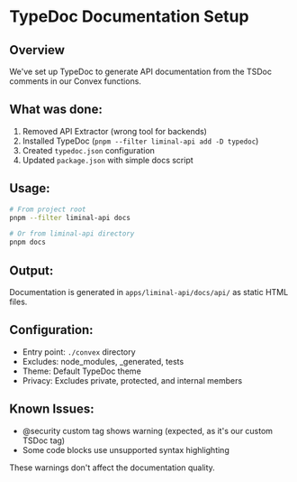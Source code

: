 # TypeDoc Documentation Setup

## Overview

We've set up TypeDoc to generate API documentation from the TSDoc comments in our Convex functions.

## What was done:

1. Removed API Extractor (wrong tool for backends)
2. Installed TypeDoc (`pnpm --filter liminal-api add -D typedoc`)
3. Created `typedoc.json` configuration
4. Updated `package.json` with simple docs script

## Usage:

```bash
# From project root
pnpm --filter liminal-api docs

# Or from liminal-api directory
pnpm docs
```

## Output:

Documentation is generated in `apps/liminal-api/docs/api/` as static HTML files.

## Configuration:

- Entry point: `./convex` directory
- Excludes: node_modules, \_generated, tests
- Theme: Default TypeDoc theme
- Privacy: Excludes private, protected, and internal members

## Known Issues:

- @security custom tag shows warning (expected, as it's our custom TSDoc tag)
- Some code blocks use unsupported syntax highlighting

These warnings don't affect the documentation quality.
